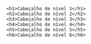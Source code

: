 <Code language='html'>
&lt;h1&gt;Cabeçalho de nível 1&lt;/h1&gt;
&lt;h2&gt;Cabeçalho de nível 2&lt;/h2&gt;
&lt;h3&gt;Cabeçalho de nível 3&lt;/h3&gt;
&lt;h4&gt;Cabeçalho de nível 4&lt;/h4&gt;
&lt;h5&gt;Cabeçalho de nível 5&lt;/h5&gt;
&lt;h6&gt;Cabeçalho de nível 6&lt;/h6&gt;
</Code>